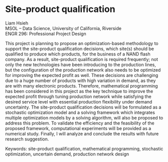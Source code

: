 # Site-product qualification 

Liam Hsieh  
MSOL – Data Science, University of California, Riverside  
ENGR 296: Professional Project Design  

This project is planning to propose an optimization-based methodology to support the site-product qualification decisions, which site(s) should be qualified to produce which products, for the business of a NAND flash company. As a result, site-product qualification is required frequently; not only the new technologies have been introducing to the production lines, but the configuration of the production network also needs to be optimized for improving the expected profit as well. These decisions are challenging due to a huge number of products with high variation in demand, as they are with many electronic products. Therefore, mathematical programming has been considered in this project as the key technique to improve the expected profit through tuning production network while satisfying the desired service level with essential production flexibility under demand uncertainty. The site-product qualification decisions will be formulated as a stochastic optimization model and a solving framework which integrates multiple optimization models by a solving algorithm, will also be proposed to address this problem. To validate the efficiency and the feasibility of the proposed framework, computational experiments will be provided as a numerical study. Finally, I will analyze and conclude the results with future research suggestion.   

Keywords: site-product qualification, mathematical programming, stochastic optimization, uncertain demand, production network design




